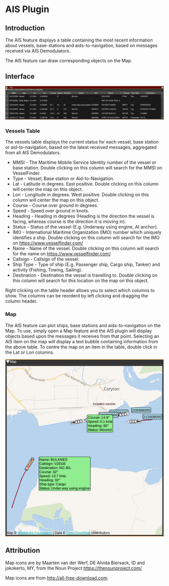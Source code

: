 <h1>AIS Plugin</h1>

<h2>Introduction</h2>

The AIS feature displays a table containing the most recent information about vessels, base-stations and aids-to-navigation, based on messages received via AIS Demodulators.

The AIS feature can draw corresponding objects on the Map.

<h2>Interface</h2>

![AIS feature plugin GUI](../../../doc/img/AIS_plugin.png)

<h3>Vessels Table</h3>

The vessels table displays the current status for each vessel, base station or aid-to-navigation, based on the latest received messages, aggregated from all AIS Demodulators.

* MMSI - The Maritime Mobile Service Identity number of the vessel or base station. Double clicking on this column will search for the MMSI on VesselFinder.
* Type - Vessel, Base station or Aid-to-Navigation.
* Lat - Latitude in degrees. East positive. Double clicking on this column will center the map on this object.
* Lon - Longitude in degrees. West positive. Double clicking on this column will center the map on this object.
* Course - Course over ground in degrees.
* Speed - Speed over ground in knots.
* Heading - Heading in degrees (Heading is the direction the vessel is facing, whereas course is the direction it is moving in).
* Status - Status of the vessel (E.g. Underway using engine, At anchor).
* IMO -  International Maritime Organization (IMO) number which uniquely identifies a ship. Double clicking on this column will search for the IMO on https://www.vesselfinder.com/
* Name - Name of the vessel. Double clicking on this column will search for the name on https://www.vesselfinder.com/
* Callsign - Callsign of the vessel.
* Ship Type - Type of ship (E.g. Passenger ship, Cargo ship, Tanker) and activity (Fishing, Towing, Sailing).
* Destination - Destination the vessel is travelling to. Double clicking on this column will search for this location on the map on this object.

Right clicking on the table header allows you to select which columns to show. The columns can be reorderd by left clicking and dragging the column header.

<h3>Map</h3>

The AIS feature can plot ships, base stations and aids-to-navigation on the Map. To use, simply open a Map feature and the AIS plugin will display objects based upon the messages it receives from that point.
Selecting an AIS item on the map will display a text bubble containing information from the above table. To centre the map on an item in the table, double click in the Lat or Lon columns.

![AIS map](../../../doc/img/AIS_plugin_map.png)

<h2>Attribution</h2>

Map icons are by Maarten van der Werf, DE Alvida Biersack, ID and jokokerto, MY, from the Noun Project https://thenounproject.com/

Map icons are from http://all-free-download.com.

